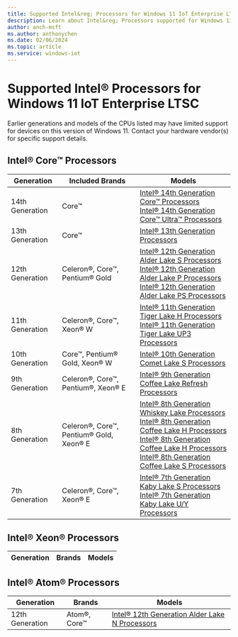 ```yaml
---
title: Supported Intel&reg; Processors for Windows 11 IoT Enterprise LTSC 2024
description: Learn about Intel&reg; Processors supported for Windows 11 IoT Enterprise LTSC 2024
author: anch-msft
ms.author: anthonychen
ms.date: 02/06/2024
ms.topic: article
ms.service: windows-iot
---
```


# Supported Intel&reg; Processors for Windows 11 IoT Enterprise LTSC

Earlier generations and models of the CPUs listed may have limited support for devices on this version of Windows 11. Contact your hardware vendor(s) for specific support details.

## Intel&reg; Core&trade; Processors
| Generation | Included Brands | Models |
|---|---|---|
|14th Generation|Core&trade;|[Intel&reg; 14th Generation Core&trade; Processors](https://www.intel.com/content/www/us/en/products/details/embedded-processors/core/14thgen.html)<br/> [Intel&reg; 14th Generation Core&trade; Ultra&trade; Processors](https://www.intel.com/content/www/us/en/products/details/embedded-processors/core-ultra.html)|
|13th Generation|Core&trade;|[Intel&reg; 13th Generation Processors](https://www.intel.com/content/www/us/en/products/details/embedded-processors/core/13thgenmobile.html)|
|12th Generation|Celeron&reg;, Core&trade;, Pentium&reg; Gold|[Intel&reg; 12th Generation Alder Lake S Processors](https://www.intel.com/content/www/us/en/products/platforms/details/alder-lake-s.html)<br/> [Intel&reg; 12th Generation Alder Lake P Processors](https://www.intel.com/content/www/us/en/products/platforms/details/alder-lake-p.html)<br/> [Intel&reg; 12th Generation Alder Lake PS Processors](https://www.intel.com/content/www/us/en/products/platforms/details/alder-lake-ps.html)|
|11th Generation|Celeron&reg;, Core&trade;, Xeon&reg; W|[Intel&reg; 11th Generation Tiger Lake H Processors](https://www.intel.com/content/www/us/en/products/platforms/details/tiger-lake-h.html)<br/> [Intel&reg; 11th Generation Tiger Lake UP3 Processors](https://www.intel.com/content/www/us/en/products/platforms/details/tiger-lake-up3.html)|
|10th Generation|Core&trade;, Pentium&reg; Gold, Xeon&reg; W|[Intel&reg; 10th Generation Comet Lake S Processors](https://www.intel.com/content/www/us/en/products/platforms/details/comet-lake-s.html)|
|9th Generation|Celeron&reg;, Core&trade;, Pentium&reg;, Xeon&reg; E|[Intel&reg; 9th Generation Coffee Lake Refresh Processors](https://www.intel.com/content/www/us/en/products/platforms/details/coffee-lake-refresh.html)|
|8th Generation|Celeron&reg;, Core&trade;, Pentium&reg; Gold, Xeon&reg; E|[Intel&reg; 8th Generation Whiskey Lake Processors](https://www.intel.com/content/www/us/en/products/platforms/details/whiskey-lake.html) <br/> [Intel&reg; 8th Generation Coffee Lake H Processors](https://www.intel.com/content/www/us/en/products/platforms/details/coffee-lake-h.html) <br/> [Intel&reg; 8th Generation Coffee Lake H Processors](https://www.intel.com/content/www/us/en/products/platforms/details/coffee-lake-h.html) <br/> [Intel&reg; 8th Generation Coffee Lake S Processors](https://www.intel.com/content/www/us/en/products/platforms/details/coffee-lake-s.html)|
|7th Generation|Celeron&reg;, Core&trade;, Xeon&reg; E|[Intel&reg; 7th Generation Kaby Lake S Processors](https://www.intel.com/content/www/us/en/products/platforms/details/kaby-lake-s.html)<br/>[Intel&reg; 7th Generation Kaby Lake U/Y Processors](https://www.intel.com/content/www/us/en/products/platforms/details/kaby-lake-u-y.html)|


## Intel&reg; Xeon&reg; Processors
| Generation | Brands | Models |
|---|---|---|

## Intel&reg; Atom&reg; Processors
| Generation | Brands | Models |
|---|---|---|
|12th Generation|Atom&reg;, Core&trade;|[Intel&reg; 12th Generation Alder Lake N Processors](https://www.intel.com/content/www/us/en/products/details/embedded-processors/atom/atomx7000e.html)